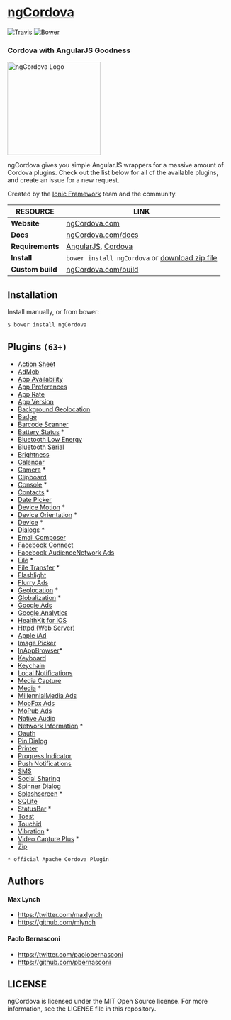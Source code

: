 [ngCordova](http://ngcordova.com/)
==========

[![Travis](http://img.shields.io/travis/driftyco/ng-cordova.svg?style=flat)](https://travis-ci.org/driftyco/ng-cordova) [![Bower](http://img.shields.io/badge/bower-ngCordova-FFCC2F.svg?style=flat)](http://bower.io/search/?q=ngCordova)

### Cordova with AngularJS Goodness


[<img src="http://ionicframework.com/img/ngcordova-context-logo.png" alt="ngCordova Logo" width="210px" height="210px" />](http://ngcordova.com/)


ngCordova gives you simple AngularJS wrappers for a massive amount of Cordova plugins. Check out the list below for all of the available plugins, and create an issue for a new request.

Created by the [Ionic Framework](http://ionicframework.com/) team and the community.

| RESOURCE | LINK |
|------------|---------|
| **Website** | [ngCordova.com](http://ngcordova.com/) |
| **Docs** | [ngCordova.com/docs](http://ngcordova.com/docs) |
| **Requirements** | [AngularJS](https://github.com/angular/angular.js),  [Cordova](http://cordova.apache.org/) |
| **Install** | `bower install ngCordova` or [download zip file](https://github.com/driftyco/ng-cordova/archive/master.zip) |
| **Custom build** | [ngCordova.com/build](http://ngcordova.com/build/) |


## Installation

Install manually, or from bower:

```bash
$ bower install ngCordova
```

## Plugins `(63+)`

- [Action Sheet](https://github.com/EddyVerbruggen/cordova-plugin-actionsheet)
- [AdMob](https://github.com/floatinghotpot/cordova-plugin-admob)
- [App Availability](https://github.com/ohh2ahh/AppAvailability)
- [App Preferences](https://github.com/dferrell/plugins-application-preferences)
- [App Rate](https://github.com/pushandplay/cordova-plugin-apprate)
- [App Version](https://github.com/whiteoctober/cordova-plugin-app-version)
- [Background Geolocation](https://github.com/christocracy/cordova-plugin-background-geolocation)
- [Badge](https://github.com/katzer/cordova-plugin-badge)
- [Barcode Scanner](https://github.com/wildabeast/BarcodeScanner)
- [Battery Status](https://github.com/apache/cordova-plugin-battery-status) *
- [Bluetooth Low Energy](https://github.com/evothings/cordova-ble)
- [Bluetooth Serial](https://github.com/don/BluetoothSerial)
- [Brightness](https://github.com/fiscal-cliff/phonegap-plugin-brightness)
- [Calendar](https://github.com/EddyVerbruggen/Calendar-PhoneGap-Plugin)
- [Camera](https://github.com/apache/cordova-plugin-camera) *
- [Clipboard](https://github.com/VersoSolutions/CordovaClipboard)
- [Console](https://github.com/apache/cordova-plugin-console) *
- [Contacts](https://github.com/apache/cordova-plugin-contacts) *
- [Date Picker](https://github.com/VitaliiBlagodir/cordova-plugin-datepicker)
- [Device Motion](https://github.com/apache/cordova-plugin-device-motion) *
- [Device Orientation](https://github.com/apache/cordova-plugin-device-orientation) *
- [Device](https://github.com/apache/cordova-plugin-device) *
- [Dialogs](https://github.com/apache/cordova-plugin-dialogs) *
- [Email Composer](https://github.com/katzer/cordova-plugin-email-composer)
- [Facebook Connect](https://github.com/Wizcorp/phonegap-facebook-plugin)
- [Facebook AudienceNetwork Ads](https://github.com/floatinghotpot/cordova-plugin-facebookads)
- [File](https://github.com/apache/cordova-plugin-file) *
- [File Transfer](https://github.com/apache/cordova-plugin-file-transfer) *
- [Flashlight](https://github.com/EddyVerbruggen/Flashlight-PhoneGap-Plugin)
- [Flurry Ads](https://github.com/floatinghotpot/cordova-plugin-flurry)
- [Geolocation](https://github.com/apache/cordova-plugin-geolocation) *
- [Globalization](https://github.com/apache/cordova-plugin-globalization) *
- [Google Ads](https://github.com/floatinghotpot/cordova-admob-pro)
- [Google Analytics](https://github.com/danwilson/google-analytics-plugin)
- [HealthKit for iOS](https://github.com/Telerik-Verified-Plugins/HealthKit)
- [Httpd (Web Server)](https://github.com/floatinghotpot/cordova-httpd)
- [Apple iAd](https://github.com/floatinghotpot/cordova-iad-pro)
- [Image Picker](https://github.com/wymsee/cordova-imagePicker)
- [InAppBrowser](https://github.com/apache/cordova-plugin-inappbrowser)*
- [Keyboard](https://github.com/driftyco/ionic-plugins-keyboard)
- [Keychain](https://github.com/shazron/KeychainPlugin)
- [Local Notifications](https://github.com/katzer/cordova-plugin-local-notifications/)
- [Media Capture](https://github.com/apache/cordova-plugin-media-capture)
- [Media](https://github.com/apache/cordova-plugin-media) *
- [MillennialMedia Ads](https://github.com/floatinghotpot/cordova-plugin-mmedia)
- [MobFox Ads](https://github.com/floatinghotpot/cordova-mobfox-pro)
- [MoPub Ads](https://github.com/floatinghotpot/cordova-plugin-mopub)
- [Native Audio](https://github.com/SidneyS/cordova-plugin-nativeaudio)
- [Network Information](https://github.com/apache/cordova-plugin-network-information) *
- [Oauth](https://github.com/nraboy/ng-cordova-oauth)
- [Pin Dialog](https://github.com/Paldom/PinDialog)
- [Printer](https://github.com/katzer/cordova-plugin-printer)
- [Progress Indicator](https://github.com/pbernasconi/cordova-progressIndicator)
- [Push Notifications](https://github.com/phonegap-build/PushPlugin)
- [SMS](https://github.com/aharris88/phonegap-sms-plugin)
- [Social Sharing](https://github.com/EddyVerbruggen/SocialSharing-PhoneGap-Plugin)
- [Spinner Dialog](https://github.com/Paldom/SpinnerDialog)
- [Splashscreen](https://github.com/apache/cordova-plugin-splashscreen) *
- [SQLite](https://github.com/brodysoft/Cordova-SQLitePlugin)
- [StatusBar](https://github.com/apache/cordova-plugin-statusbar) *
- [Toast](https://github.com/EddyVerbruggen/Toast-PhoneGap-Plugin)
- [Touchid](https://github.com/leecrossley/cordova-plugin-touchid)
- [Vibration](https://github.com/apache/cordova-plugin-vibration) *
- [Video Capture Plus](https://github.com/EddyVerbruggen/VideoCapturePlus-PhoneGap-Plugin) *
- [Zip](https://github.com/MobileChromeApps/zip)

`* official Apache Cordova Plugin`

## Authors

#### Max Lynch

- https://twitter.com/maxlynch
- https://github.com/mlynch

#### Paolo Bernasconi

- https://twitter.com/paolobernasconi
- https://github.com/pbernasconi


## LICENSE

ngCordova is licensed under the MIT Open Source license. For more information, see the LICENSE file in this repository.
